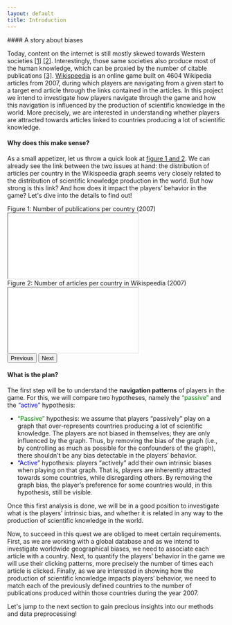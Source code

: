 ```yaml
---
layout: default
title: Introduction
---
```


<div class="row row-cols-1">

<div class="col mb-4">
<div class="card shadow" data-aos="fade-up">
<div class="content p-4" markdown="1">
#### A story about biases

Today, content on the internet is still mostly skewed towards Western societies [[1]](https://upload.wikimedia.org/wikipedia/commons/4/4a/Decolonizing_Wikipedia.pdf) [[2]](https://www.theguardian.com/commentisfree/2017/oct/05/internet-white-western-google-wikipedia-skewed#:~:text=of%20the%20world.-,For%20the%20first%20time%20in%20history%2C%20we%20are%20creating%20a,skewed%20towards%20rich%2C%20western%20countries.). Interestingly, those same societies also produce most of the human knowledge, which can be proxied by the number of citable publications [[3]](https://www.scimagojr.com/countryrank.php?year=2007&order=it&ord=desc#google_vignette). [Wikispeedia](https://dlab.epfl.ch/wikispeedia/play/) is an online game built on 4604 Wikipedia articles from 2007, during which players are navigating from a given start to a target end article through the links contained in the articles. In this project we intend to investigate how players navigate through the game and how this navigation is influenced by the production of scientific knowledge in the world. More precisely, we are interested in understanding whether players are attracted towards articles linked to countries producing a lot of scientific knowledge.

</div>
</div>
</div>

<div class="row row-cols-1">

<div class="col mb-4">
<div class="card shadow" data-aos="fade-up">
<div class="content p-4" markdown="1">

#### Why does this make sense?
As a small appetizer, let us throw a quick look at <a href="#carouselIntro" data-bs-toggle="tooltip" data-bs-title="Details on the data used to create these figures will be presented in the next section">figure 1 and 2</a>. We can already see the link between the two issues at hand: the distribution of articles per country in the Wikispeedia graph seems very closely related to the distribution of scientific knowledge production in the world. But how strong is this link? And how does it impact the players’ behavior in the game? Let's dive into the details to find out!

</div>
</div>
</div>

<div class="col mb-4">
<div class="card shadow" data-aos="fade-up">
<div class="content">
<div id="carouselIntro" class="carousel slide" data-bs-theme="dark">
  <div class="carousel-inner">
    <div class="carousel-item active">
      <div class="graph-title"> Figure 1: Number of publications per country (2007) </div>
      <iframe class="graph" src="{{ 'graphs/intro/publications_intro_map.html' | relative_url }}" ></iframe>
    </div>
    <div class="carousel-item">
      <div class="graph-title"> Figure 2: Number of articles per country in Wikispeedia (2007) </div>
      <iframe class="graph" src="{{ 'graphs/intro/articles_intro_map.html' | relative_url }}" ></iframe>
    </div>
  </div>
  <button class="carousel-control-prev" type="button" data-bs-target="#carouselIntro" data-bs-slide="prev">
    <span class="carousel-control-prev-icon" aria-hidden="true"></span>
    <span class="visually-hidden">Previous</span>
  </button>
  <button class="carousel-control-next" type="button" data-bs-target="#carouselIntro" data-bs-slide="next">
    <span class="carousel-control-next-icon" aria-hidden="true"></span>
    <span class="visually-hidden">Next</span>
  </button>
</div>
</div>
</div>
</div>

<div class="col mb-4">
<div class="card shadow" data-aos="fade-up">
<div class="content p-4" markdown="1">

#### What is the plan?

<p>
        The first step will be to understand the <strong>navigation patterns</strong> of players in the game. For this, we will compare two hypotheses, namely the 
        <span style="color: green;">“passive”</span> and the <span style="color: blue;">“active”</span> hypothesis:
    </p>
    <ul>
        <li>
            <span style="color: green;">“Passive”</span> hypothesis: we assume that players “passively” play on a graph that over-represents countries producing a lot of scientific knowledge. The players are not biased in themselves; they are only influenced by the graph. Thus, by removing the bias of the graph (i.e., by controlling as much as possible for the confounders of the graph), there shouldn't be any bias detectable in the players’ behavior.
        </li>
        <li>
            <span style="color: blue;">“Active”</span> hypothesis: players “actively” add their own intrinsic biases when playing on that graph. That is, players are inherently attracted towards some countries, while disregarding others. By removing the graph bias, the player’s preference for some countries would, in this hypothesis, still be visible.
        </li>
    </ul>

Once this first analysis is done, we will be in a good position to investigate what is the players' intrinsic bias, and whether it is related in any way to the production of scientific knowledge in the world.

Now, to succeed in this quest we are obliged to meet certain requirements. First, as we are working with a global database and as we intend to investigate worldwide geographical biases, we need to associate each article with a country. Next, to quantify the players’ behavior in the game we will use their clicking patterns, more precisely the number of times each article is clicked. Finally, as we are interested in showing how the production of scientific knowledge impacts players’ behavior, we need to match each of the previously defined countries to the number of publications produced within those countries during the year 2007. 

Let's jump to the next section to gain precious insights into our methods and data preprocessing!
</div>
</div>
</div>

</div>